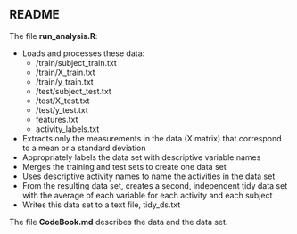 README
--------------------
The file **run_analysis.R**:

- Loads and processes these data:
    - /train/subject_train.txt
    - /train/X_train.txt
    - /train/y_train.txt
    - /test/subject_test.txt
    - /test/X_test.txt
    - /test/y_test.txt
    - features.txt
    - activity_labels.txt
- Extracts only the measurements in the data (X matrix) that correspond to a mean or a standard deviation
- Appropriately labels the data set with descriptive variable names
- Merges the training and test sets to create one data set
- Uses descriptive activity names to name the activities in the data set
- From the resulting data set, creates a second, independent tidy data set with the average of each variable for each activity and each subject
- Writes this data set to a text file, tidy_ds.txt

The file **CodeBook.md** describes the data and the data set.